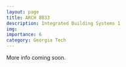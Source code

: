 ```yaml
---
layout: page
title: ARCH 8833
description: Integrated Building Systems 1
img:
importance: 6
category: Georgia Tech
---
```


More info coming soon.
